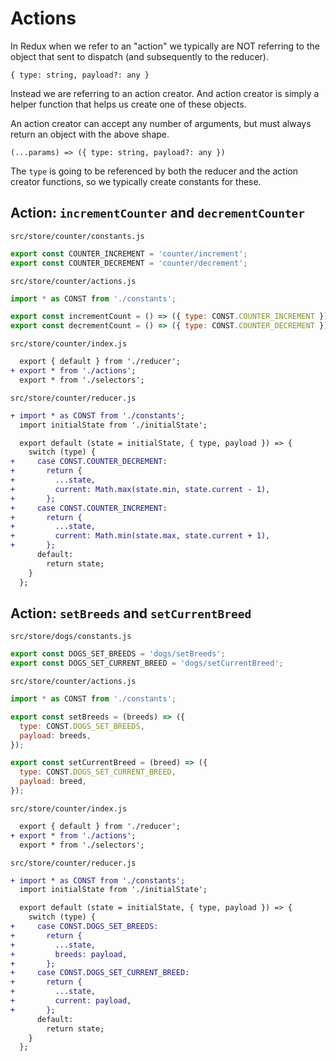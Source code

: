 # Actions
In Redux when we refer to an "action" we typically are NOT referring to the object that sent to dispatch (and subsequently to the reducer).

`{ type: string, payload?: any }`

Instead we are referring to an action creator.  And action creator is simply a helper function that helps us create one of these objects.

An action creator can accept any number of arguments, but must always return an object with the above shape.

`(...params) => ({ type: string, payload?: any })`

The `type` is going to be referenced by both the reducer and the action creator functions, so we typically create constants for these.

## Action: `incrementCounter` and `decrementCounter`
`src/store/counter/constants.js`
```js
export const COUNTER_INCREMENT = 'counter/increment';
export const COUNTER_DECREMENT = 'counter/decrement';
```

`src/store/counter/actions.js`
```js
import * as CONST from './constants';

export const incrementCount = () => ({ type: CONST.COUNTER_INCREMENT });
export const decrementCount = () => ({ type: CONST.COUNTER_DECREMENT });
```

`src/store/counter/index.js`
```diff
  export { default } from './reducer';
+ export * from './actions';
  export * from './selectors';
```

`src/store/counter/reducer.js`
```diff
+ import * as CONST from './constants';
  import initialState from './initialState';

  export default (state = initialState, { type, payload }) => {
    switch (type) {
+     case CONST.COUNTER_DECREMENT:
+       return {
+         ...state,
+         current: Math.max(state.min, state.current - 1),
+       };
+     case CONST.COUNTER_INCREMENT:
+       return {
+         ...state,
+         current: Math.min(state.max, state.current + 1),
+       };
      default:
        return state;
    }
  };
```

## Action: `setBreeds` and `setCurrentBreed`
`src/store/dogs/constants.js`
```js
export const DOGS_SET_BREEDS = 'dogs/setBreeds';
export const DOGS_SET_CURRENT_BREED = 'dogs/setCurrentBreed';
```

`src/store/counter/actions.js`
```js
import * as CONST from './constants';

export const setBreeds = (breeds) => ({ 
  type: CONST.DOGS_SET_BREEDS,
  payload: breeds,
});

export const setCurrentBreed = (breed) => ({
  type: CONST.DOGS_SET_CURRENT_BREED,
  payload: breed,
});
```

`src/store/counter/index.js`
```diff
  export { default } from './reducer';
+ export * from './actions';
  export * from './selectors';
```

`src/store/counter/reducer.js`
```diff
+ import * as CONST from './constants';
  import initialState from './initialState';

  export default (state = initialState, { type, payload }) => {
    switch (type) {
+     case CONST.DOGS_SET_BREEDS:
+       return {
+         ...state,
+         breeds: payload,
+       };
+     case CONST.DOGS_SET_CURRENT_BREED:
+       return {
+         ...state,
+         current: payload,
+       };
      default:
        return state;
    }
  };
```
